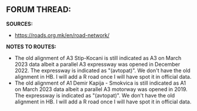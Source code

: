 ﻿**FORUM THREAD:**
- 


**SOURCES:**
- https://roads.org.mk/en/road-network/

**NOTES TO ROUTES:**
- The old alignment of A3 Stip-Kocani is still indicated as A3 on March 2023 data albeit a parallel A3 expressway was opened in December 2022. The expressway is indicated as "(avtopat)". We don't have the old alignment in HB. I will add a R road once I will have spot it in official data.
- The old alignment of A1 Demir Kapija - Smokvica is still indicated as A1 on March 2023 data albeit a parallel A3 motorway was opened in 2019. The expressway is indicated as "(avtopat)". We don't have the old alignment in HB. I will add a R road once I will have spot it in official data.
